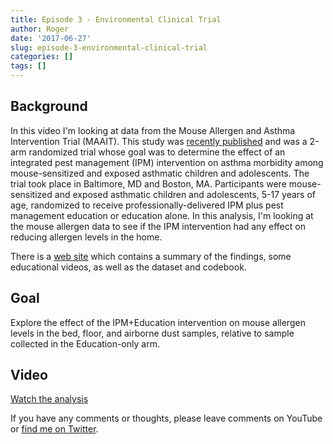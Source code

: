 ```yaml
---
title: Episode 3 - Environmental Clinical Trial
author: Roger
date: '2017-06-27'
slug: episode-3-environmental-clinical-trial
categories: []
tags: []
---
```


## Background

In this video I'm looking at data from the Mouse Allergen and Asthma Intervention Trial (MAAIT). This study was [recently published](http://jamanetwork.com/journals/jama/fullarticle/2607513) and was a 2-arm randomized trial whose goal was to determine the effect of an integrated pest management (IPM) intervention on asthma morbidity among mouse-sensitized and exposed asthmatic children and adolescents. The trial took place in Baltimore, MD and Boston, MA. Participants were mouse-sensitized and exposed asthmatic children and adolescents, 5-17 years of age, randomized to receive professionally-delivered IPM plus pest management education or education alone. In this analysis, I'm looking at the mouse allergen data to see if the IPM intervention had any effect on reducing allergen levels in the home.

There is a [web site](https://rdpeng.github.io/MAAIT/) which contains a summary of the findings, some educational videos, as well as the dataset and codebook.

## Goal

Explore the effect of the IPM+Education intervention on mouse allergen levels in the bed, floor, and airborne dust samples, relative to sample collected in the Education-only arm.

## Video 

[Watch the analysis](https://youtu.be/sveeksARg88)


If you have any comments or thoughts, please leave comments on YouTube or [find me on Twitter](https://twitter.com/rdpeng).
